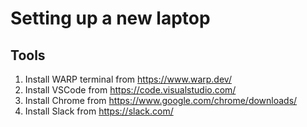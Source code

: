 # Setting up a new laptop

## Tools

1. Install WARP terminal from https://www.warp.dev/
2. Install VSCode from https://code.visualstudio.com/
3. Install Chrome from https://www.google.com/chrome/downloads/
4. Install Slack from https://slack.com/
